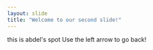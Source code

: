 ```yaml
---
layout: slide
title: "Welcome to our second slide!"
---
```

this is abdel's spot
Use the left arrow to go back!
